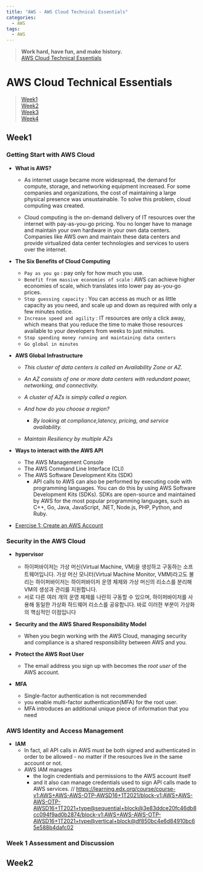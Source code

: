 ```yaml
---
title: "AWS - AWS Cloud Technical Essentials"
categories:
  - AWS
tags:
  - AWS
---
```


> **Work hard, have fun, and make history.**  
> [AWS Cloud Technical Essentials](https://www.edx.org/course/aws-cloud-technical-essentials)


# AWS Cloud Technical Essentials
> [Week1](#Week1)  
> [Week2](#Week2)  
> [Week3](#Week3)  
> [Week4](#Week4)  

## Week1

### Getting Start with AWS Cloud
- **What is AWS?**
    - As internet usage became more widespread, the demand for compute, storage, and networking equipment increased. For some companies and organizations, the cost of maintaining a large physical presence was unsustainable. To solve this problem, cloud computing was created.

    - Cloud computing is the on-demand delivery of IT resources over the internet with pay-as-you-go pricing. You no longer have to manage and maintain your own hardware in your own data centers. Companies like AWS own and maintain these data centers and provide virtualized data center technologies and services to users over the internet.
- **The Six Benefits of Cloud Computing**
    - `Pay as you go` : pay only for how much you use.
    - `Benefit from massive economies of scale` :  AWS can achieve higher economies of scale, which translates into lower pay as-you-go prices.
    - `Stop guessing capacity` : You can access as much or as little capacity as you need, and scale up and down as required with only a few minutes notice.
    - `Increase speed and agility` : IT resources are only a click away, which means that you reduce the time to make those resources available to your developers from weeks to just minutes. 
    - `Stop spending money running and maintaining data centers`
    - `Go global in minutes`
- **AWS Global Infrastructure**
    - *This cluster of data centers is called an Availability Zone or AZ.*
    - *An AZ consists of one or more data centers with redundant power, networking, and connectivity.*

    - *A cluster of AZs is simply called a region.*
    - *And how do you choose a region?*
        - *By looking at compliance,latency, pricing, and service availability.*
    - *Maintain Resiliency by multiple AZs*

- **Ways to interact with the AWS API**
    - The AWS Management Console
    - The AWS Command Line Interface (CLI)
    - The AWS Software Development Kits (SDK)
        - API calls to AWS can also be performed by executing code with programming languages. You can do this by using AWS Software Development Kits (SDKs). SDKs are open-source and maintained by AWS for the most popular programming languages, such as C++, Go, Java, JavaScript, .NET, Node.js, PHP, Python, and Ruby.

- [Exercise 1: Create an AWS Account](https://aws-tc-largeobjects.s3-us-west-2.amazonaws.com/DEV-AWS-MO-GCNv2/lab-1-account.html)

### Security in the AWS Cloud
- **hypervisor**
    - 하이퍼바이저는 가상 머신(Virtual Machine, VM)을 생성하고 구동하는 소프트웨어입니다. 가상 머신 모니터(Virtual Machine Monitor, VMM)라고도 불리는 하이퍼바이저는 하이퍼바이저 운영 체제와 가상 머신의 리소스를 분리해 VM의 생성과 관리를 지원합니다.
    - 서로 다른 여러 개의 운영 체제를 나란히 구동할 수 있으며, 하이퍼바이저를 사용해 동일한 가상화 하드웨어 리소스를 공유합니다. 바로 이러한 부분이 가상화의 핵심적인 이점입니다

- **Security and the AWS Shared Responsibility Model**
    - When you begin working with the AWS Cloud, managing security and compliance is a shared responsibility between AWS and you.

- **Protect the AWS Root User**
    - The email address you sign up with becomes the *root user* of the AWS account.

- **MFA**
    - Single-factor authentication is not recommended
    - you enable multi-factor authentication(MFA) for the root user.
    - MFA introduces an additional unique piece of information that you need

### AWS Identity and Access Management
- **IAM**
    - In fact, all API calls in AWS must be both signed and authenticated in order to be allowed - no matter if the resources live in the same account or not.
    - AWS IAM manages 
        - the login credentials and permissions to the AWS account itself
        - and it also can manage credentials used to sign API calls made to AWS services.
//
https://learning.edx.org/course/course-v1:AWS+AWS-AWS-OTP-AWSD16+1T2021/block-v1:AWS+AWS-AWS-OTP-AWSD16+1T2021+type@sequential+block@3e83ddce20fc46db8cc094f9ad0b2874/block-v1:AWS+AWS-AWS-OTP-AWSD16+1T2021+type@vertical+block@df850bc4e6d84910bc65e588b4dafc02


### Week 1 Assessment and Discussion


## Week2